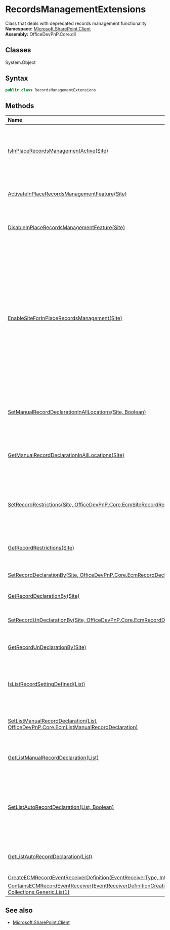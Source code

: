 # RecordsManagementExtensions
Class that deals with deprecated records management functionality  
**Namespace:** [Microsoft.SharePoint.Client](Microsoft.SharePoint.Client.md)  
**Assembly:** OfficeDevPnP.Core.dll  
## Classes
System.Object  
## Syntax
```C#
public class RecordsManagementExtensions
```
## Methods
|**Name**|**Description**|
|:-----|:-----|
| [IsInPlaceRecordsManagementActive(Site)](RecordsManagementExtensionsIsInPlaceRecordsManagementActiveSite.md) | Checks if in place records management functionality is enabled for this site collection
| [ActivateInPlaceRecordsManagementFeature(Site)](RecordsManagementExtensionsActivateInPlaceRecordsManagementFeatureSite.md) | Activate the in place records management feature
| [DisableInPlaceRecordsManagementFeature(Site)](RecordsManagementExtensionsDisableInPlaceRecordsManagementFeatureSite.md) | Deactivate the in place records management feature
| [EnableSiteForInPlaceRecordsManagement(Site)](RecordsManagementExtensionsEnableSiteForInPlaceRecordsManagementSite.md) | Enable in place records management. The in place records management feature will be enabled and the in place record management will be enabled in all locations with record declaration allowed by all contributors and undeclaration by site admins
| [SetManualRecordDeclarationInAllLocations(Site, Boolean)](RecordsManagementExtensionsSetManualRecordDeclarationInAllLocationsSiteBoolean.md) | Defines if in place records management is allowed in all places
| [GetManualRecordDeclarationInAllLocations(Site)](RecordsManagementExtensionsGetManualRecordDeclarationInAllLocationsSite.md) | Get the value of the records management is allowed in all places setting
| [SetRecordRestrictions(Site, OfficeDevPnP.Core.EcmSiteRecordRestrictions)](RecordsManagementExtensionsSetRecordRestrictionsSiteOfficeDevPnP.Core.EcmSiteRecordRestrictions.md) | Defines the restrictions that are placed on a document once it's declared as a record
| [GetRecordRestrictions(Site)](RecordsManagementExtensionsGetRecordRestrictionsSite.md) | Gets the current restrictions on declared records
| [SetRecordDeclarationBy(Site, OfficeDevPnP.Core.EcmRecordDeclarationBy)](RecordsManagementExtensionsSetRecordDeclarationBySiteOfficeDevPnP.Core.EcmRecordDeclarationBy.md) | Defines who can declare records
| [GetRecordDeclarationBy(Site)](RecordsManagementExtensionsGetRecordDeclarationBySite.md) | Gets who can declare records
| [SetRecordUnDeclarationBy(Site, OfficeDevPnP.Core.EcmRecordDeclarationBy)](RecordsManagementExtensionsSetRecordUnDeclarationBySiteOfficeDevPnP.Core.EcmRecordDeclarationBy.md) | Defines who can undeclare records
| [GetRecordUnDeclarationBy(Site)](RecordsManagementExtensionsGetRecordUnDeclarationBySite.md) | Gets who can undeclare records
| [IsListRecordSettingDefined(List)](RecordsManagementExtensionsIsListRecordSettingDefinedList.md) | Checks if this list has active in place records management settings defined
| [SetListManualRecordDeclaration(List, OfficeDevPnP.Core.EcmListManualRecordDeclaration)](RecordsManagementExtensionsSetListManualRecordDeclarationListOfficeDevPnP.Core.EcmListManualRecordDeclaration.md) | Defines the manual in place record declaration for this list
| [GetListManualRecordDeclaration(List)](RecordsManagementExtensionsGetListManualRecordDeclarationList.md) | Gets the manual in place record declaration for this list
| [SetListAutoRecordDeclaration(List, Boolean)](RecordsManagementExtensionsSetListAutoRecordDeclarationListBoolean.md) | Defines if auto record declaration is active for this list: all added items will be automatically declared as a record if active
| [GetListAutoRecordDeclaration(List)](RecordsManagementExtensionsGetListAutoRecordDeclarationList.md) | Returns if auto record declaration is active for this list
| [CreateECMRecordEventReceiverDefinition(EventReceiverType, Int32, Int32)](RecordsManagementExtensionsCreateECMRecordEventReceiverDefinitionEventReceiverTypeInt32Int32.md) | 
| [ContainsECMRecordEventReceiver(EventReceiverDefinitionCreationInformation, Collections.Generic.List1<EventReceiverDefinition>)](RecordsManagementExtensionsContainsECMRecordEventReceiverEventReceiverDefinitionCreationInformationCollections.Generic.List1<EventReceiverDefinition>.md) | 
## See also
- [Microsoft.SharePoint.Client](Microsoft.SharePoint.Client.md)
